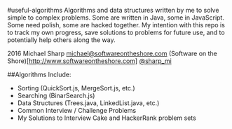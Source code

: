 #useful-algorithms
Algorithms and data structures written by me to solve simple to complex problems.
Some are written in Java, some in JavaScript. Some need polish, some are hacked together.
My intention with this repo is to track my own progress, save solutions to problems
for future use, and to potentially help others along the way.

2016 Michael Sharp
michael@softwareontheshore.com
(Software on the Shore)[http://www.softwareontheshore.com]
[@sharp_mi](https://twitter.com/sharp_mi)

##Algorithms Include:
  * Sorting (QuickSort.js, MergeSort.js, etc.)
  * Searching (BinarSearch.js)
  * Data Structures (Trees.java, LinkedList.java, etc.)
  * Common Interview / Challenge Problems
  * My Solutions to Interview Cake and HackerRank problem sets
